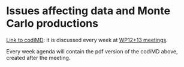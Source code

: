 # Issues affecting data and Monte Carlo productions

[Link to codiMD](https://codimd.web.cern.ch/gd7dbsjnQYC730WxnqJjPQ?view): it is discussed every week at [WP12+13 meetings](https://indico.cern.ch/category/4868/). 

Every week agenda will contain the pdf version of the codiMD above, created after the meeting.
